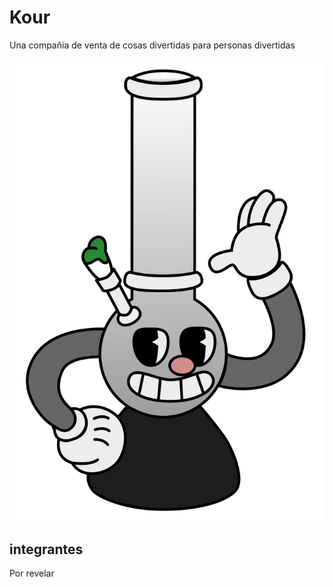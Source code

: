 # Kour
Una compañia de venta de cosas divertidas para personas divertidas

![image](misc/logo.jpg)

## integrantes
Por revelar